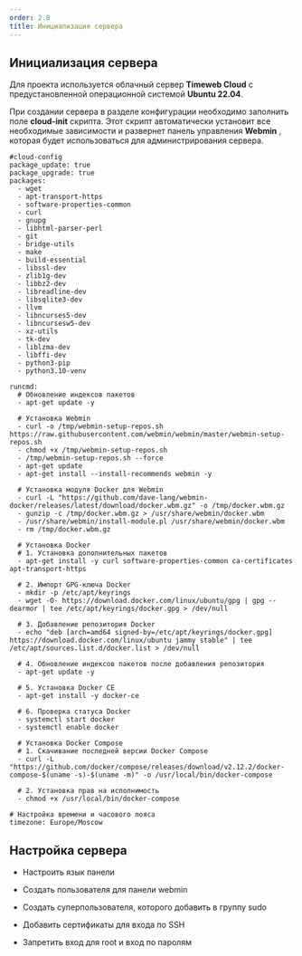 ```yaml
---
order: 2.8
title: Инициализация сервера
---
```


## **Инициализация сервера**

Для проекта используется облачный сервер **Timeweb Cloud** с предустановленной операционной системой **Ubuntu 22.04**.

При создании сервера в разделе конфигурации необходимо заполнить поле **cloud-init** скрипта. Этот скрипт автоматически установит все необходимые зависимости и развернет панель управления **Webmin** , которая будет использоваться для администрирования сервера.

```
#cloud-config
package_update: true
package_upgrade: true
packages:
  - wget
  - apt-transport-https
  - software-properties-common
  - curl
  - gnupg
  - libhtml-parser-perl
  - git
  - bridge-utils
  - make
  - build-essential
  - libssl-dev
  - zlib1g-dev
  - libbz2-dev
  - libreadline-dev
  - libsqlite3-dev
  - llvm
  - libncurses5-dev
  - libncursesw5-dev
  - xz-utils
  - tk-dev
  - liblzma-dev
  - libffi-dev
  - python3-pip
  - python3.10-venv

runcmd:
  # Обновление индексов пакетов
  - apt-get update -y
  
  # Установка Webmin
  - curl -o /tmp/webmin-setup-repos.sh https://raw.githubusercontent.com/webmin/webmin/master/webmin-setup-repos.sh
  - chmod +x /tmp/webmin-setup-repos.sh
  - /tmp/webmin-setup-repos.sh --force
  - apt-get update
  - apt-get install --install-recommends webmin -y

  # Установка модуля Docker для Webmin
  - curl -L "https://github.com/dave-lang/webmin-docker/releases/latest/download/docker.wbm.gz" -o /tmp/docker.wbm.gz
  - gunzip -c /tmp/docker.wbm.gz > /usr/share/webmin/docker.wbm
  - /usr/share/webmin/install-module.pl /usr/share/webmin/docker.wbm
  - rm /tmp/docker.wbm.gz

  # Установка Docker
  # 1. Установка дополнительных пакетов
  - apt-get install -y curl software-properties-common ca-certificates apt-transport-https

  # 2. Импорт GPG-ключа Docker
  - mkdir -p /etc/apt/keyrings
  - wget -O- https://download.docker.com/linux/ubuntu/gpg | gpg --dearmor | tee /etc/apt/keyrings/docker.gpg > /dev/null

  # 3. Добавление репозитория Docker
  - echo "deb [arch=amd64 signed-by=/etc/apt/keyrings/docker.gpg] https://download.docker.com/linux/ubuntu jammy stable" | tee /etc/apt/sources.list.d/docker.list > /dev/null

  # 4. Обновление индексов пакетов после добавления репозитория
  - apt-get update -y

  # 5. Установка Docker CE
  - apt-get install -y docker-ce

  # 6. Проверка статуса Docker
  - systemctl start docker
  - systemctl enable docker

  # Установка Docker Compose
  # 1. Скачивание последней версии Docker Compose
  - curl -L "https://github.com/docker/compose/releases/download/v2.12.2/docker-compose-$(uname -s)-$(uname -m)" -o /usr/local/bin/docker-compose

  # 2. Установка прав на исполнимость
  - chmod +x /usr/local/bin/docker-compose
  
# Настройка времени и часового пояса
timezone: Europe/Moscow
```

## Настройка сервера

-  Настроить язык панели

-  Создать пользователя для панели webmin

-  Создать суперпользователя, которого добавить в группу sudo

-  Добавить сертификаты для входа по SSH

-  Запретить вход для root и вход по паролям